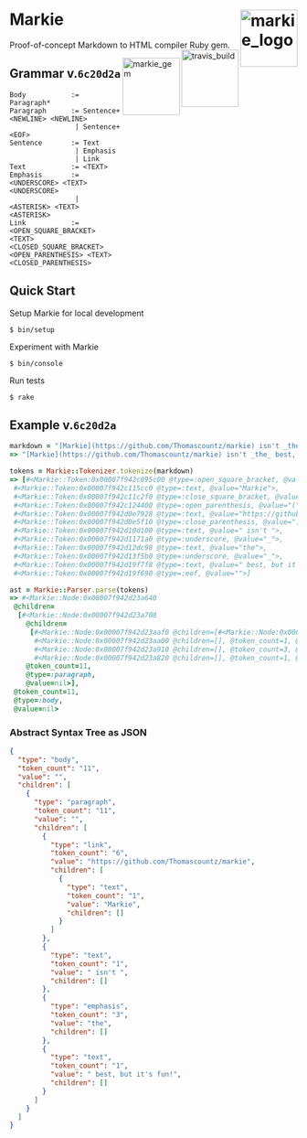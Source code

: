 # Markie <img src="https://i.postimg.cc/wxXhdwZr/markie-2.jpg" alt="markie_logo" width="100" align="right"/>

Proof-of-concept Markdown to HTML compiler Ruby gem. <img src="https://travis-ci.org/Thomascountz/markie.svg?branch=master" alt="travis_build" width="100" align="right"/> 

<img src="https://badge.fury.io/rb/markie.svg" alt="markie_gem" width="100" align="right"/> 

## Grammar v.`6c20d2a`


```
Body           := Paragraph*
Paragraph      := Sentence+ <NEWLINE> <NEWLINE>
                | Sentence+ <EOF>
Sentence       := Text
                | Emphasis
                | Link
Text           := <TEXT>
Emphasis       := <UNDERSCORE> <TEXT> <UNDERSCORE>
                | <ASTERISK> <TEXT> <ASTERISK>
Link           := <OPEN_SQUARE_BRACKET> <TEXT> <CLOSED_SQUARE_BRACKET> <OPEN_PARENTHESIS> <TEXT> <CLOSED_PARENTHESIS>
```

## Quick Start

Setup Markie for local development
```
$ bin/setup
```

Experiment with Markie

```
$ bin/console
```

Run tests
```
$ rake
```

## Example v.`6c20d2a`

```ruby
markdown = "[Markie](https://github.com/Thomascountz/markie) isn't _the_ best, but it's fun!"
=> "[Markie](https://github.com/Thomascountz/markie) isn't _the_ best, but it's fun!"

tokens = Markie::Tokenizer.tokenize(markdown)
=> [#<Markie::Token:0x00007f942c095c00 @type=:open_square_bracket, @value="[">,
 #<Markie::Token:0x00007f942c115cc0 @type=:text, @value="Markie">,
 #<Markie::Token:0x00007f942c11c2f0 @type=:close_square_bracket, @value="]">,
 #<Markie::Token:0x00007f942c124400 @type=:open_parenthesis, @value="(">,
 #<Markie::Token:0x00007f942d0e7928 @type=:text, @value="https://github.com/Thomascountz/markie">,
 #<Markie::Token:0x00007f942d0e5f10 @type=:close_parenthesis, @value=")">,
 #<Markie::Token:0x00007f942d10d100 @type=:text, @value=" isn't ">,
 #<Markie::Token:0x00007f942d1171a0 @type=:underscore, @value="_">,
 #<Markie::Token:0x00007f942d12dc98 @type=:text, @value="the">,
 #<Markie::Token:0x00007f942d13f5b0 @type=:underscore, @value="_">,
 #<Markie::Token:0x00007f942d19f7f8 @type=:text, @value=" best, but it's fun!">,
 #<Markie::Token:0x00007f942d19f690 @type=:eof, @value="">]

ast = Markie::Parser.parse(tokens)
=> #<Markie::Node:0x00007f942d23a640
 @children=
  [#<Markie::Node:0x00007f942d23a708
    @children=
     [#<Markie::Node:0x00007f942d23aaf0 @children=[#<Markie::Node:0x00007f942d23abb8 @children=[], @token_count=1, @type=:text, @value="Markie">], @token_count=6, @type=:link, @value="https://github.com/Thomascountz/markie">,
      #<Markie::Node:0x00007f942d23aa00 @children=[], @token_count=1, @type=:text, @value=" isn't ">,
      #<Markie::Node:0x00007f942d23a910 @children=[], @token_count=3, @type=:emphasis, @value="the">,
      #<Markie::Node:0x00007f942d23a820 @children=[], @token_count=1, @type=:text, @value=" best, but it's fun!">],
    @token_count=11,
    @type=:paragraph,
    @value=nil>],
 @token_count=11,
 @type=:body,
 @value=nil>
```

### Abstract Syntax Tree as JSON

```json
{
  "type": "body",
  "token_count": "11",
  "value": "",
  "children": [
    {
      "type": "paragraph",
      "token_count": "11",
      "value": "",
      "children": [
        {
          "type": "link",
          "token_count": "6",
          "value": "https://github.com/Thomascountz/markie",
          "children": [
            {
              "type": "text",
              "token_count": "1",
              "value": "Markie",
              "children": []
            }
          ]
        },
        {
          "type": "text",
          "token_count": "1",
          "value": " isn't ",
          "children": []
        },
        {
          "type": "emphasis",
          "token_count": "3",
          "value": "the",
          "children": []
        },
        {
          "type": "text",
          "token_count": "1",
          "value": " best, but it's fun!",
          "children": []
        }
      ]
    }
  ]
}
```
